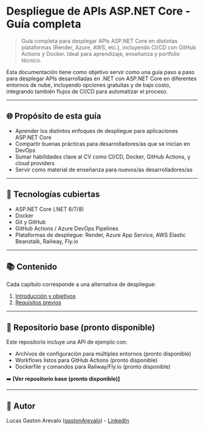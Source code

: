 # Despliegue de APIs ASP.NET Core - Guía completa

> Guía completa para desplegar APIs ASP.NET Core en distintas plataformas (Render, Azure, AWS, etc.), incluyendo CI/CD con GitHub Actions y Docker. Ideal para aprendizaje, enseñanza y portfolio técnico.

Esta documentación tiene como objetivo servir como una guía paso a paso para desplegar APIs desarrolladas en .NET con ASP.NET Core en diferentes entornos de nube, incluyendo opciones gratuitas y de bajo costo, integrando también flujos de CI/CD para automatizar el proceso.

---

## 🌐 Propósito de esta guía

- Aprender los distintos enfoques de despliegue para aplicaciones ASP.NET Core
- Compartir buenas prácticas para desarrolladores/as que se inician en DevOps
- Sumar habilidades clave al CV como CI/CD, Docker, GitHub Actions, y cloud providers
- Servir como material de enseñanza para nuevos/as desarrolladores/as

---

## 🎨 Tecnologías cubiertas

- ASP.NET Core (.NET 6/7/8)
- Docker
- Git y GitHub
- GitHub Actions / Azure DevOps Pipelines
- Plataformas de despliegue: Render, Azure App Service, AWS Elastic Beanstalk, Railway, Fly.io

---

## 📚 Contenido

Cada capítulo corresponde a una alternativa de despliegue:

1. [Introducción y objetivos](#user-content-despliegue-de-apis-aspnet-core---guía-completa)
2. [Requisitos previos](docs/02_requisitos.md)

---

## 🧠 Repositorio base (pronto disponible)

Este repositorio incluye una API de ejemplo con:
- Archivos de configuración para múltiples entornos (pronto disponible)
- Workflows listos para GitHub Actions (pronto disponible)
- Dockerfile y comandos para Railway/Fly.io (pronto disponible)

➡️ **[Ver repositorio base (pronto disponible)]**

---

## 📧 Autor

Lucas Gaston Arevalo ([gastonArevalo](https://github.com/GastonArevalo)) - [LinkedIn](http://linkedin.com/in/garevalolg/)
